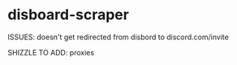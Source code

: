 # disboard-scraper
ISSUES: doesn't get redirected from disbord to discord.com/invite

SHIZZLE TO ADD: proxies
